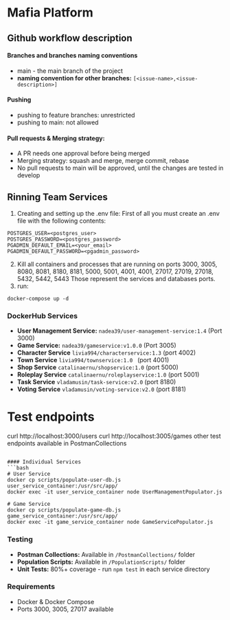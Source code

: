 # Mafia Platform
## Github workflow description

#### Branches and branches naming conventions

- main - the main branch of the project
- **naming convention for other branches:** `[<issue-name>,<issue-description>]`

#### Pushing

- pushing to feature branches: unrestricted
- pushing to main: not allowed

#### Pull requests & Merging strategy:

- A PR needs one approval before being merged
- Merging strategy: squash and merge, merge commit, rebase
- No pull requests to main will be approved, until the changes are tested in develop

## Rinning Team Services
1. Creating and setting up the .env file:
First of all you must create an .env file with the following contents:
```
POSTGRES_USER=<postgres_user>
POSTGRES_PASSWORD=<postgres_password>
PGADMIN_DEFAULT_EMAIL=<your_email>
PGADMIN_DEFAULT_PASSWORD=<pgadmin_password>
```
2. Kill all containers and processes that are running on ports 3000, 3005, 8080, 8081, 8180, 8181, 5000, 5001, 4001, 4001, 27017, 27019, 27018, 5432, 5442, 5443
Those represent the services and databases ports.
3. run:
```
docker-compose up -d
```

### DockerHub Services
- **User Management Service:** `nadea39/user-management-service:1.4` (Port 3000)
- **Game Service:** `nadea39/gameservice:v1.0.0` (Port 3005)
- **Character Service** `livia994/characterservice:1.3` (port 4002)
- **Town Service** `livia994/townservice:1.0 ` (port 4001)
- **Shop Service** `catalinaernu/shopservice:1.0` (port 5000)
- **Roleplay Service** `catalinaernu/roleplayservice:1.0` (port 5001)
- **Task Service** `vladamusin/task-service:v2.0` (port 8180)
- **Voting Service** `vladamusin/voting-service:v2.0` (port 8181)


# Test endpoints
curl http://localhost:3000/users
curl http://localhost:3005/games
other test endpoints available in PostmanCollections
```

#### Individual Services
```bash
# User Service
docker cp scripts/populate-user-db.js user_service_container:/usr/src/app/
docker exec -it user_service_container node UserManagementPopulator.js

# Game Service  
docker cp scripts/populate-game-db.js game_service_container:/usr/src/app/
docker exec -it game_service_container node GameServicePopulator.js
```

### Testing
- **Postman Collections:** Available in `/PostmanCollections/` folder
- **Population Scripts:** Available in `/PopulationScripts/` folder
- **Unit Tests:** 80%+ coverage - run `npm test` in each service directory

### Requirements
- Docker & Docker Compose
- Ports 3000, 3005, 27017 available
